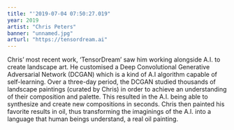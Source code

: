 ```yaml
---
title: "'2019-07-04 07:50:27.019"
year: 2019
artist: "Chris Peters"
banner: "unnamed.jpg"
arturl: "https://tensordream.ai"
---
```


Chris’ most recent work, ‘TensorDream’ saw him working alongside A.I. to create landscape art. He customised a Deep Convolutional Generative Adversarial Network (DCGAN) which is a kind of A.I algorithm capable of self-learning. Over a three-day period, the DCGAN studied thousands of landscape paintings (curated by Chris) in order to achieve an understanding of their composition and palette. This resulted in the A.I. being able to synthesize and create new compositions in seconds. Chris then painted his favorite results in oil, thus transforming the imaginings of the A.I. into a language that human beings understand, a real oil painting.
